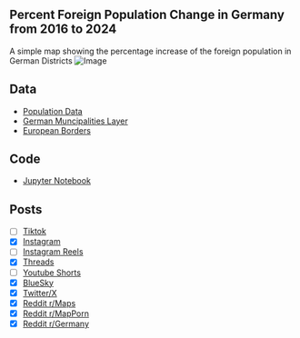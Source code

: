## Percent Foreign Population Change in Germany from 2016 to 2024
A simple map showing the percentage increase of the foreign population in German Districts
![Image](https://drive.google.com/uc?export=view&id=1A_MvB24C7Rn7g0znKePxffciwEMPEJT0)

## Data
* [Population Data](https://www-genesis.destatis.de/datenbank/online/statistic/12521/table/12521-0040/)
* [German Muncipalities Layer](https://data.opendatasoft.com/explore/dataset/georef-germany-kreis%40public/export/?flg=en-us&disjunctive.krs_name&disjunctive.lan_code&disjunctive.lan_name&disjunctive.krs_code&disjunctive.krs_name_short)
* [European Borders](https://ec.europa.eu/eurostat/web/gisco/geodata/administrative-units/countries)

## Code
* [Jupyter Notebook](FormatData.ipynb)

## Posts
- [ ] [Tiktok]()
- [x] [Instagram](https://www.instagram.com/p/DPOyiOdkYYK/)
- [ ] [Instagram Reels]()
- [x] [Threads](https://www.threads.com/@vinemapper/post/DPOyi05kbGo)
- [ ] [Youtube Shorts]()
- [x] [BlueSky](https://bsky.app/profile/vinemapper.bsky.social/post/3m22syhewts2x)
- [x] [Twitter/X](https://x.com/VineMapper/status/1973044332220567652)
- [x] [Reddit r/Maps](https://www.reddit.com/r/Maps/comments/1nufx56/percent_foreign_population_change_by_german/)
- [x] [Reddit r/MapPorn](https://www.reddit.com/r/MapPorn/comments/1nufwzw/percent_foreign_population_change_by_german/)
- [x] [Reddit r/Germany](https://www.reddit.com/r/germany/comments/1nufzv0/percent_foreign_population_change_by_german/)
